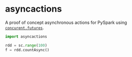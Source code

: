 # asyncactions

A proof of concept asynchronous actions for PySpark using [`concurent.futures`](https://docs.python.org/3/library/concurrent.futures.html#module-concurrent.futures).


```python
import asyncactions

rdd = sc.range(100)
f = rdd.countAsync()
```
